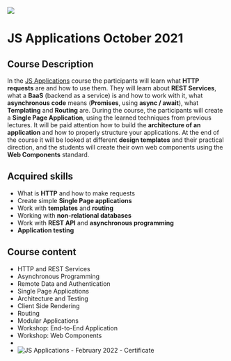 ![](https://camo.githubusercontent.com/42a8354a436ef9f08168b5b971dbc7646ab3abfdf1056db81c3bdd5734b97e9f/68747470733a2f2f6e616b6f762e636f6d2f77702d636f6e74656e742f75706c6f6164732f323031342f30312f536f6674776172652d556e69766572736974792d4c6f676f2d626c75652d686f72697a6f6e74616c2e706e67)

# JS Applications October 2021

## Course Description

In the [JS Applications](https://softuni.bg/trainings/3488/js-applications-october-2021#lesson-30917) course the participants will learn what **HTTP requests** are and how to use them. They will learn about **REST Services**, what a **BaaS** (backend as a service) is and how to work with it, what **asynchronous code** means (**Promises**, using **async / await**), what **Templating** and **Routing** are. During the course, the participants will create a **Single Page Application**, using the learned techniques from previous lectures. It will be paid attention how to build the **architecture of an application** and how to properly structure your applications. At the end of the course it will be looked at different **design templates** and their practical direction, and the students will create their own web components using the **Web Components** standard.

## Acquired skills

- What is **HTTP** and how to make requests
- Create simple **Single Page applications**
- Work with **templates** and **routing**
- Working with **non-relational databases**
- Work with **REST API** and **asynchronous programming**
- **Application testing**

## Course content

- HTTP and REST Services 
- Asynchronous Programming 
- Remote Data and Authentication
- Single Page Applications
- Architecture and Testing
- Client Side Rendering
- Routing
- Modular Applications
- Workshop: End-to-End Application
- Workshop: Web Components
- 
- ![JS Applications - February 2022 - Certificate](https://user-images.githubusercontent.com/76119513/167642399-64de3c3f-6d18-451e-b799-1780532e908c.jpeg)



